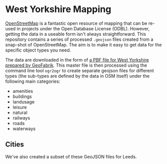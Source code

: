 # West Yorkshire Mapping

[OpenStreetMap](http://www.openstreetmap.org/) is a fantastic open resource of mapping that can be re-used in projects under the Open Database License (ODBL). However, getting the data in a useable form isn't always straightforward. This repository contains a series of processed `.geojson` files created from a snap-shot of OpenStreetMap. The aim is to make it easy to get data for the specific object types you need.

The data are downloaded in the form of [a PBF file for West Yorkshire](http://download.geofabrik.de/europe/great-britain/england/west-yorkshire-latest.osm.pbf) [prepared by GeoFabrik](http://download.geofabrik.de/europe/great-britain/england/west-yorkshire.html). This master file is then processed using the command line tool `ogr2ogr` to create separate geojson files for different types (the sub-types are defined by the data in OSM itself) under the following main categories:

  * amenities
  * buildings
  * landusage
  * leisure
  * natural
  * railways
  * roads
  * waterways

## Cities

We've also created a subset of these GeoJSON files for Leeds.
